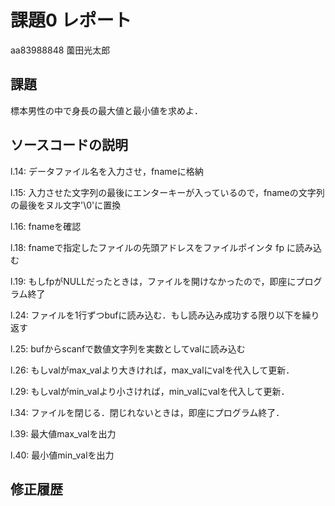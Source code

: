 # 課題0 レポート

aa83988848 薗田光太郎

## 課題

標本男性の中で身長の最大値と最小値を求めよ．

## ソースコードの説明

l.14: データファイル名を入力させ，fnameに格納

l.15: 入力させた文字列の最後にエンターキーが入っているので，fnameの文字列の最後をヌル文字'\0'に置換

l.16: fnameを確認

l.18: fnameで指定したファイルの先頭アドレスをファイルポインタ fp に読み込む

l.19: もしfpがNULLだったときは，ファイルを開けなかったので，即座にプログラム終了

l.24: ファイルを1行ずつbufに読み込む．もし読み込み成功する限り以下を繰り返す

l.25: bufからscanfで数値文字列を実数としてvalに読み込む

l.26: もしvalがmax_valより大きければ，max_valにvalを代入して更新．

l.29: もしvalがmin_valより小さければ，min_valにvalを代入して更新．

l.34: ファイルを閉じる．閉じれないときは，即座にプログラム終了．

l.39: 最大値max_valを出力

l.40: 最小値min_valを出力

## 修正履歴

